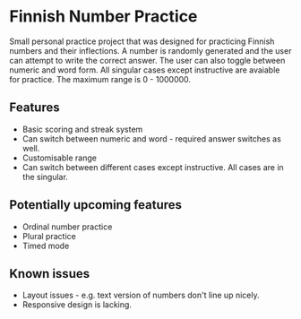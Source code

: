 # Finnish Number Practice

Small personal practice project that was designed for practicing Finnish numbers and their inflections. A number is randomly generated and the user can attempt to write the correct answer. The user can also 
toggle between numeric and word form. All singular cases except instructive are avaiable for practice. The maximum range is 0 - 1000000. 

## Features
- Basic scoring and streak system
- Can switch between numeric and word - required answer switches as well.
- Customisable range
- Can switch between different cases except instructive. All cases are in the singular. 

## Potentially upcoming features
- Ordinal number practice
- Plural practice
- Timed mode 

## Known issues
- Layout issues - e.g. text version of numbers don't line up nicely.
- Responsive design is lacking.
